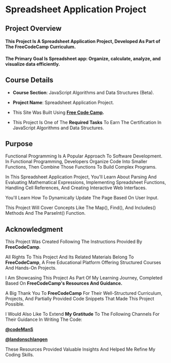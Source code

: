 # **Spreadsheet Application Project**

## **Project Overview**

#### This Project Is A **Spreadsheet Application Project**, Developed As Part of The FreeCodeCamp Curriculum. 

#### The Primary Goal Is Spreadsheet app: Organize, calculate, analyze, and visualize data efficiently.

## **Course Details**

+ **Course Section**: JavaScript Algorithms and Data Structures (Beta).
  
+ **Project Name**: Spreadsheet Application Project.
  
+ This Site Was Built Using **[Free Code Camp](https://www.freecodecamp.org/).**
  
+ This Project Is One of The **Required Tasks** To Earn The Certification In JavaScript Algorithms and Data Structures.

## **Purpose**

Functional Programming Is A Popular Approach To Software Development. In Functional Programming, Developers Organize Code Into Smaller Functions, Then Combine Those Functions To Build Complex Programs.  

In This Spreadsheet Application Project, You'll Learn About Parsing And Evaluating Mathematical Expressions, Implementing Spreadsheet Functions, Handling Cell References, And Creating Interactive Web Interfaces. 

You'll Learn How To Dynamically Update The Page Based On User Input.  

This Project Will Cover Concepts Like The Map(), Find(), And Includes() Methods And The ParseInt() Function.  

## **Acknowledgment**

This Project Was Created Following The Instructions Provided By **FreeCodeCamp**.

All Rights To This Project And Its Related Materials Belong To **FreeCodeCamp**, A Free Educational Platform Offering Structured Courses And Hands-On Projects.

I Am Showcasing This Project As Part Of My Learning Journey, Completed Based On **FreeCodeCamp's Resources And Guidance.**

A Big Thank You To **FreeCodeCamp** For Their Well-Structured Curriculum, Projects, And Partially Provided Code Snippets That Made This Project Possible.

I Would Also Like To Extend **My Gratitude** To The Following Channels For Their Guidance In Writing The Code:

**[@codeManS](https://www.youtube.com/@codeManS)**

**[@landonschlangen](https://www.youtube.com/@landonschlangen)**

These Resources Provided Valuable Insights And Helped Me Refine My Coding Skills.





